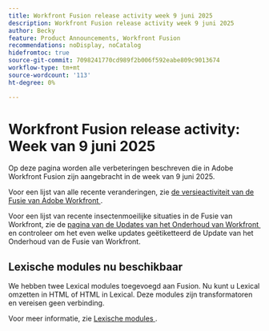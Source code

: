 ```yaml
---
title: Workfront Fusion release activity week 9 juni 2025
description: Workfront Fusion release activity week 9 juni 2025
author: Becky
feature: Product Announcements, Workfront Fusion
recommendations: noDisplay, noCatalog
hidefromtoc: true
source-git-commit: 7098241770cd989f2b006f592eabe809c9013674
workflow-type: tm+mt
source-wordcount: '113'
ht-degree: 0%

---
```


# Workfront Fusion release activity: Week van 9 juni 2025

Op deze pagina worden alle verbeteringen beschreven die in Adobe Workfront Fusion zijn aangebracht in de week van 9 juni 2025.

Voor een lijst van alle recente veranderingen, zie [&#x200B; de versieactiviteit van de Fusie van Adobe Workfront &#x200B;](/help/workfront-fusion/fusion-product-releases/fusion-release-activity.md).

Voor een lijst van recente insectenmoeilijke situaties in de Fusie van Workfront, zie de [&#x200B; pagina van de Updates van het Onderhoud van Workfront &#x200B;](https://experienceleague.adobe.com/nl/docs/workfront-known-issues/releases/current-updates) en controleer om het even welke updates geëtiketteerd de Update van het Onderhoud van de Fusie van Workfront.

## Lexische modules nu beschikbaar

We hebben twee Lexical modules toegevoegd aan Fusion. Nu kunt u Lexical omzetten in HTML of HTML in Lexical. Deze modules zijn transformatoren en vereisen geen verbinding.

Voor meer informatie, zie [&#x200B; Lexische modules &#x200B;](/help/workfront-fusion/references/apps-and-modules/tools-and-transformers/lexical-modules.md).
